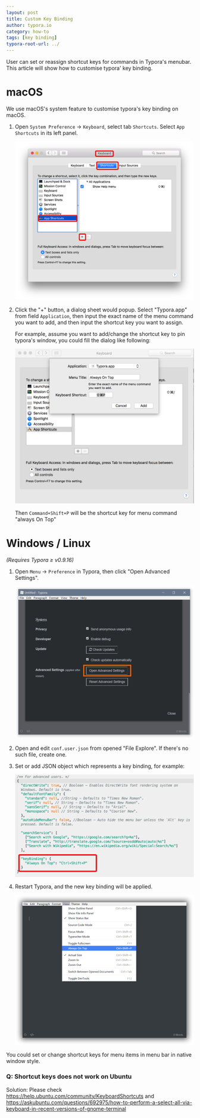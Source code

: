 ```yaml
---
layout: post
title: Custom Key Binding
author: typora.io
category: how-to
tags: [key binding]
typora-root-url: ../
---
```


User can set or reassign shortcut keys for commands in Typora's menubar. This article will show how to customise typora' key binding.

# macOS

We use macOS's system feature to customise typora's key binding on macOS.

1. Open `System Preference` → `Keyboard`, select tab `Shortcuts`. Select `App Shortcuts` in its left panel.

   ![Snip20160814_1](/media/custom-key-binding/Snip20160814_1.png)

2. Click the "+" button, a dialog sheet would popup. Select "Typora.app" from field `Application`, then input the exact name of the menu command you want to add, and then input the shortcut key you want to assign.

   For example, assume you want to add/change the shortcut key to pin typora's window, you could fill the dialog like following:

   ![Snip20160814_5](/media/custom-key-binding/Snip20160814_5.png)

   Then `Command+Shift+P` will be the shortcut key for menu command "always On Top"

# Windows / Linux

*(Requires Typora ≥ v0.9.16)*

1. Open `Menu`  →  `Preference` in Typora, then click "Open Advanced Settings".

   ![sshot-1](/media/custom-key-binding/sshot-1.png)

2. Open and edit `conf.user.json` from opened "File Explore". If there's no such file, create one.

3. Set or add JSON object which represents a key binding, for example:

   ![Snip20160814_7](/media/custom-key-binding/Snip20160814_7.png)

4. Restart Typora, and the new key binding will be applied.

   ![sshot-2](/media/custom-key-binding/sshot-2.png)

You could set or change shortcut keys for menu items in menu bar in native window style.

### Q: Shortcut keys does not work on Ubuntu

Solution: Please check https://help.ubuntu.com/community/KeyboardShortcuts and https://askubuntu.com/questions/692975/how-to-perform-a-select-all-via-keyboard-in-recent-versions-of-gnome-terminal
